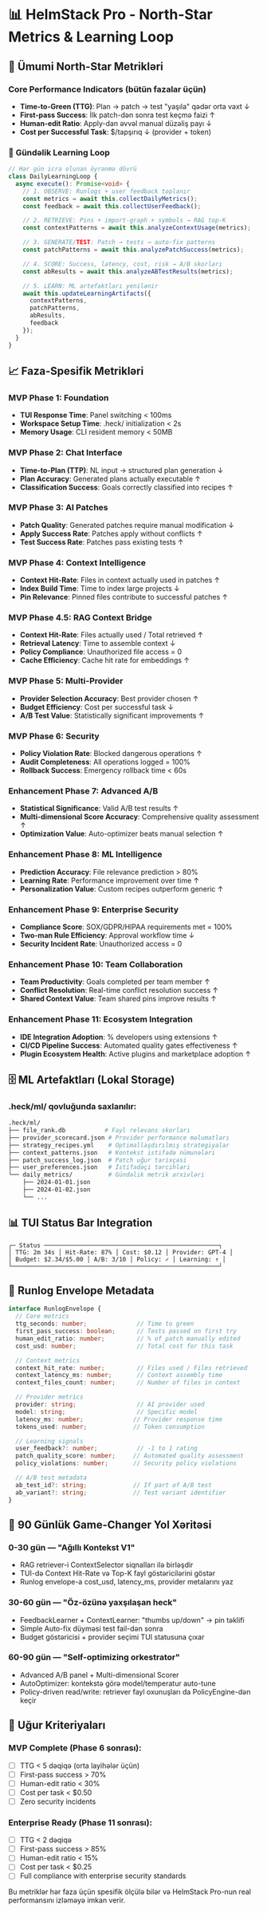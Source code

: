 # 📊 HelmStack Pro - North-Star Metrics & Learning Loop

## 🎯 **Ümumi North-Star Metrikləri**

### Core Performance Indicators (bütün fazalar üçün)
- **Time-to-Green (TTG)**: Plan → patch → test "yaşıla" qədər orta vaxt ↓
- **First-pass Success**: İlk patch-dən sonra test keçmə faizi ↑
- **Human-edit Ratio**: Apply-dan əvvəl manual düzəliş payı ↓
- **Cost per Successful Task**: $/tapşırıq ↓ (provider + token)

### 🔄 **Gündəlik Learning Loop**

```typescript
// Hər gün icra olunan öyrənmə dövrü
class DailyLearningLoop {
  async execute(): Promise<void> {
    // 1. OBSERVE: Runlogs + user feedback toplanır
    const metrics = await this.collectDailyMetrics();
    const feedback = await this.collectUserFeedback();

    // 2. RETRIEVE: Pins + import-graph + symbols → RAG top-K
    const contextPatterns = await this.analyzeContextUsage(metrics);

    // 3. GENERATE/TEST: Patch → tests → auto-fix patterns
    const patchPatterns = await this.analyzePatchSuccess(metrics);

    // 4. SCORE: Success, latency, cost, risk → A/B skorları
    const abResults = await this.analyzeABTestResults(metrics);

    // 5. LEARN: ML artefaktları yenilənir
    await this.updateLearningArtifacts({
      contextPatterns,
      patchPatterns,
      abResults,
      feedback
    });
  }
}
```

## 📈 **Faza-Spesifik Metrikləri**

### MVP Phase 1: Foundation
- **TUI Response Time**: Panel switching < 100ms
- **Workspace Setup Time**: .heck/ initialization < 2s
- **Memory Usage**: CLI resident memory < 50MB

### MVP Phase 2: Chat Interface
- **Time-to-Plan (TTP)**: NL input → structured plan generation ↓
- **Plan Accuracy**: Generated plans actually executable ↑
- **Classification Success**: Goals correctly classified into recipes ↑

### MVP Phase 3: AI Patches
- **Patch Quality**: Generated patches require manual modification ↓
- **Apply Success Rate**: Patches apply without conflicts ↑
- **Test Success Rate**: Patches pass existing tests ↑

### MVP Phase 4: Context Intelligence
- **Context Hit-Rate**: Files in context actually used in patches ↑
- **Index Build Time**: Time to index large projects ↓
- **Pin Relevance**: Pinned files contribute to successful patches ↑

### MVP Phase 4.5: RAG Context Bridge
- **Context Hit-Rate**: Files actually used / Total retrieved ↑
- **Retrieval Latency**: Time to assemble context ↓
- **Policy Compliance**: Unauthorized file access = 0
- **Cache Efficiency**: Cache hit rate for embeddings ↑

### MVP Phase 5: Multi-Provider
- **Provider Selection Accuracy**: Best provider chosen ↑
- **Budget Efficiency**: Cost per successful task ↓
- **A/B Test Value**: Statistically significant improvements ↑

### MVP Phase 6: Security
- **Policy Violation Rate**: Blocked dangerous operations ↑
- **Audit Completeness**: All operations logged = 100%
- **Rollback Success**: Emergency rollback time < 60s

### Enhancement Phase 7: Advanced A/B
- **Statistical Significance**: Valid A/B test results ↑
- **Multi-dimensional Score Accuracy**: Comprehensive quality assessment ↑
- **Optimization Value**: Auto-optimizer beats manual selection ↑

### Enhancement Phase 8: ML Intelligence
- **Prediction Accuracy**: File relevance prediction > 80%
- **Learning Rate**: Performance improvement over time ↑
- **Personalization Value**: Custom recipes outperform generic ↑

### Enhancement Phase 9: Enterprise Security
- **Compliance Score**: SOX/GDPR/HIPAA requirements met = 100%
- **Two-man Rule Efficiency**: Approval workflow time ↓
- **Security Incident Rate**: Unauthorized access = 0

### Enhancement Phase 10: Team Collaboration
- **Team Productivity**: Goals completed per team member ↑
- **Conflict Resolution**: Real-time conflict resolution success ↑
- **Shared Context Value**: Team shared pins improve results ↑

### Enhancement Phase 11: Ecosystem Integration
- **IDE Integration Adoption**: % developers using extensions ↑
- **CI/CD Pipeline Success**: Automated quality gates effectiveness ↑
- **Plugin Ecosystem Health**: Active plugins and marketplace adoption ↑

## 🗄️ **ML Artefaktları (Lokal Storage)**

### .heck/ml/ qovluğunda saxlanılır:
```bash
.heck/ml/
├── file_rank.db           # Fayl relevans skorları
├── provider_scorecard.json # Provider performance məlumatları
├── strategy_recipes.yml    # Optimallaşdırılmış strategiyalar
├── context_patterns.json   # Kontekst istifadə nümunələri
├── patch_success_log.json  # Patch uğur tarixçəsi
├── user_preferences.json   # İstifadəçi tərcihləri
└── daily_metrics/          # Gündəlik metrik arxivləri
    ├── 2024-01-01.json
    ├── 2024-01-02.json
    └── ...
```

## 📊 **TUI Status Bar Integration**

```
┌─ Status ─────────────────────────────────────────────────┐
│ TTG: 2m 34s │ Hit-Rate: 87% │ Cost: $0.12 │ Provider: GPT-4 │
│ Budget: $2.34/$5.00 │ A/B: 3/10 │ Policy: ✓ │ Learning: ↑ │
└──────────────────────────────────────────────────────────┘
```

## 🔄 **Runlog Envelope Metadata**

```typescript
interface RunlogEnvelope {
  // Core metrics
  ttg_seconds: number;              // Time to green
  first_pass_success: boolean;      // Tests passed on first try
  human_edit_ratio: number;         // % of patch manually edited
  cost_usd: number;                 // Total cost for this task

  // Context metrics
  context_hit_rate: number;         // Files used / Files retrieved
  context_latency_ms: number;       // Context assembly time
  context_files_count: number;      // Number of files in context

  // Provider metrics
  provider: string;                 // AI provider used
  model: string;                    // Specific model
  latency_ms: number;              // Provider response time
  tokens_used: number;             // Token consumption

  // Learning signals
  user_feedback?: number;           // -1 to 1 rating
  patch_quality_score: number;     // Automated quality assessment
  policy_violations: number;       // Security policy violations

  // A/B test metadata
  ab_test_id?: string;             // If part of A/B test
  ab_variant?: string;             // Test variant identifier
}
```

## 🎯 **90 Günlük Game-Changer Yol Xəritəsi**

### 0-30 gün — "Ağıllı Kontekst V1"
- RAG retriever-i ContextSelector siqnalları ilə birləşdir
- TUI-də Context Hit-Rate və Top-K fayl göstəricilərini göstər
- Runlog envelope-a cost_usd, latency_ms, provider metalarını yaz

### 30-60 gün — "Öz-özünə yaxşılaşan heck"
- FeedbackLearner + ContextLearner: "thumbs up/down" → pin təklifi
- Simple Auto-fix düyməsi test fail-dən sonra
- Budget göstəricisi + provider seçimi TUI statusuna çıxar

### 60-90 gün — "Self-optimizing orkestrator"
- Advanced A/B panel + Multi-dimensional Scorer
- AutoOptimizer: kontekstə görə model/temperatur auto-tune
- Policy-driven read/write: retriever fayl oxunuşları da PolicyEngine-dən keçir

## 🎉 **Uğur Kriteriyaları**

### MVP Complete (Phase 6 sonrası):
- [ ] TTG < 5 dəqiqə (orta layihələr üçün)
- [ ] First-pass success > 70%
- [ ] Human-edit ratio < 30%
- [ ] Cost per task < $0.50
- [ ] Zero security incidents

### Enterprise Ready (Phase 11 sonrası):
- [ ] TTG < 2 dəqiqə
- [ ] First-pass success > 85%
- [ ] Human-edit ratio < 15%
- [ ] Cost per task < $0.25
- [ ] Full compliance with enterprise security standards

Bu metriklər hər faza üçün spesifik ölçülə bilər və HelmStack Pro-nun real performansını izləməyə imkan verir.